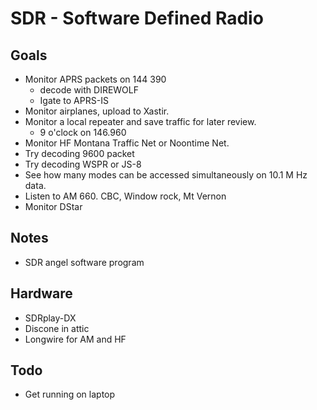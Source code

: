 # SDR - Software Defined Radio

## Goals
+ Monitor APRS packets on 144 390
   - decode with DIREWOLF
   + Igate to APRS-IS
+ Monitor airplanes, upload to Xastir.
+ Monitor a local repeater and save traffic for later review.
   + 9 o'clock on 146.960
+ Monitor HF Montana Traffic Net or Noontime Net.
+ Try decoding 9600 packet
+ Try decoding WSPR or JS-8
+ See how many modes can be accessed simultaneously on 10.1 M Hz data.
+ Listen to AM 660.  CBC, Window rock, Mt Vernon
+ Monitor DStar

## Notes
+ SDR angel software program

## Hardware
+ SDRplay-DX
+ Discone in attic
+ Longwire for AM and HF

## Todo
+ Get running on laptop
